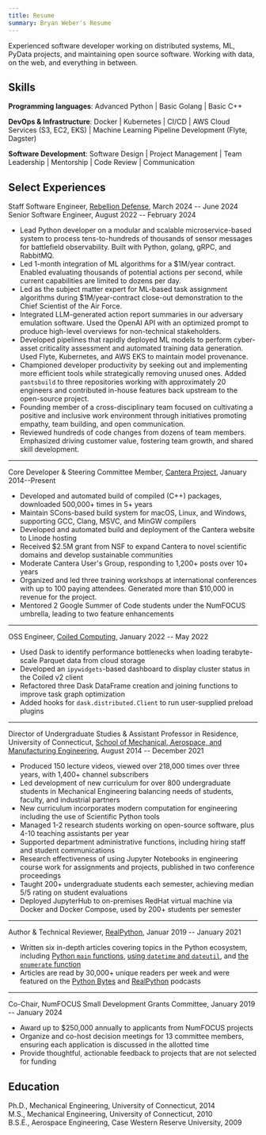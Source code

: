 ```yaml
---
title: Resume
summary: Bryan Weber's Resume
---
```


Experienced software developer working on distributed systems, ML, PyData projects, and maintaining open source software. Working with data, on the web, and everything in between.

## Skills

**Programming languages**: Advanced Python | Basic Golang | Basic C++

**DevOps & Infrastructure**: Docker | Kubernetes | CI/CD | AWS Cloud Services (S3, EC2, EKS) | Machine Learning Pipeline Development (Flyte, Dagster)

**Software Development**: Software Design | Project Management | Team Leadership | Mentorship | Code Review | Communication

## Select Experiences

Staff Software Engineer, [Rebellion Defense](https://rebelliondefense.com), March 2024 -- June 2024  
Senior Software Engineer, August 2022 -- February 2024

- Lead Python developer on a modular and scalable microservice-based system to process tens-to-hundreds of thousands of sensor messages for battlefield observability. Built with Python, golang, gRPC, and RabbitMQ.
- Led 1-month integration of ML algorithms for a $1M/year contract. Enabled evaluating thousands of potential actions per second, while current capabilities are limited to dozens per day.
- Led as the subject matter expert for ML-based task assignment algorithms during $1M/year-contract close-out demonstration to the Chief Scientist of the Air Force.
- Integrated LLM-generated action report summaries in our adversary emulation software. Used the OpenAI API with an optimized prompt to produce high-level overviews for non-technical stakeholders.
- Developed pipelines that rapidly deployed ML models to perform cyber-asset criticality assessment and automated training data generation. Used Flyte, Kubernetes, and AWS EKS to maintain model provenance.
- Championed developer productivity by seeking out and implementing more efficient tools while strategically removing unused ones. Added `pantsbuild` to three repositories working with approximately 20 engineers and contributed in-house features back upstream to the open-source project.
- Founding member of a cross-disciplinary team focused on cultivating a positive and inclusive work environment through initiatives promoting empathy, team building, and open communication.
- Reviewed hundreds of code changes from dozens of team members. Emphasized driving customer value, fostering team growth, and shared skill development.

---

Core Developer & Steering Committee Member, [Cantera Project](https://cantera.org), January 2014--Present

- Developed and automated build of compiled (C++) packages, downloaded 500,000+ times in 5+ years
- Maintain SCons-based build system for macOS, Linux, and Windows, supporting GCC, Clang, MSVC, and MinGW compilers
- Developed and automated build and deployment of the Cantera website to Linode hosting
- Received \$2.5M grant from NSF to expand Cantera to novel scientific domains and develop sustainable communities
- Moderate Cantera User's Group, responding to 1,200+ posts over 10+ years
- Organized and led three training workshops at international conferences with up to 100 paying attendees. Generated more than $10,000 in revenue for the project.
- Mentored 2 Google Summer of Code students under the NumFOCUS umbrella, leading to two feature enhancements

---

OSS Engineer, [Coiled Computing](https://coiled.io), January 2022 -- May 2022

- Used Dask to identify performance bottlenecks when loading terabyte-scale Parquet data from cloud storage
- Developed an `ipywidgets`-based dashboard to display cluster status in the Coiled v2 client
- Refactored three Dask DataFrame creation and joining functions to improve task graph optimization
- Added hooks for `dask.distributed.Client` to run user-supplied preload plugins

---

Director of Undergraduate Studies & Assistant Professor in Residence, University of Connecticut, [School of Mechanical, Aerospace, and Manufacturing Engineering](https://me.engr.uconn.edu/), August 2014 -- December 2021

- Produced 150 lecture videos, viewed over 218,000 times over three years, with 1,400+ channel subscribers
- Led development of new curriculum for over 800 undergraduate students in Mechanical Engineering balancing needs of students, faculty, and industrial partners
- New curriculum incorporates modern computation for engineering including the use of Scientific Python tools
- Managed 1-2 research students working on open-source software, plus 4-10 teaching assistants per year
- Supported department administrative functions, including hiring staff and student communications
- Research effectiveness of using Jupyter Notebooks in engineering course work for assignments and projects, published in two conference proceedings
- Taught 200+ undergraduate students each semester, achieving median 5/5 rating on student evaluations
- Deployed JupyterHub to on-premises RedHat virtual machine via Docker and Docker Compose, used by 200+ students per semester

---

Author & Technical Reviewer, [RealPython](https://realpython.com/team/bweber), Januar 2019 -- January 2021

- Written six in-depth articles covering topics in the Python ecosystem, including [Python `main` functions][main function], [using `datetime` and `dateutil`][datetime], and [the `enumerate` function][enumerate]
- Articles are read by 30,000+ unique readers per week and were featured on the [Python Bytes][python bytes] and [RealPython][real python podcast] podcasts

[main function]: https://realpython.com/python-main-function/
[datetime]: https://realpython.com/python-datetime/
[enumerate]: https://realpython.com/python-enumerate/
[python bytes]: https://pythonbytes.fm/episodes/show/151/certified-it-works-on-my-machine
[real python podcast]: https://realpython.com/podcasts/rpp/21/

---

Co-Chair, NumFOCUS Small Development Grants Committee, January 2019 -- January 2024

- Award up to $250,000 annually to applicants from NumFOCUS projects
- Organize and co-host decision meetings for 13 committee members, ensuring each application is discussed in the allotted time
- Provide thoughtful, actionable feedback to projects that are not selected for funding

## Education

Ph.D., Mechanical Engineering, University of Connecticut, 2014  
M.S., Mechanical Engineering, University of Connecticut, 2010  
B.S.E., Aerospace Engineering, Case Western Reserve University, 2009  
